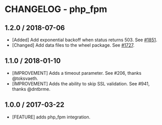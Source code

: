 # CHANGELOG - php_fpm

## 1.2.0 / 2018-07-06

* [Added] Add exponential backoff when status returns 503. See [#1851](https://github.com/DataDog/integrations-core/pull/1851).
* [Changed] Add data files to the wheel package. See [#1727](https://github.com/DataDog/integrations-core/pull/1727).

## 1.1.0 / 2018-01-10

* [IMPROVEMENT] Adds a timeout parameter. See #206, thanks @toksvaeth.
* [IMPROVEMENT] Adds the ability to skip SSL validation. See #941, thanks @dntbrme.

## 1.0.0 / 2017-03-22

* [FEATURE] adds php_fpm integration.
